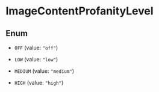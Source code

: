 

# ImageContentProfanityLevel

## Enum


* `OFF` (value: `"off"`)

* `LOW` (value: `"low"`)

* `MEDIUM` (value: `"medium"`)

* `HIGH` (value: `"high"`)




